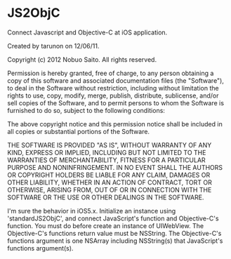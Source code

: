 JS2ObjC
=======

Connect Javascript and Objective-C at iOS application.

 Created by tarunon on 12/06/11.

 Copyright (c) 2012 Nobuo Saito. All rights reserved.

 Permission is hereby granted, free of charge, to any person obtaining
 a copy of this software and associated documentation files (the 
 "Software"), to deal in the Software without restriction, including
 without limitation the rights to use, copy, modify, merge, publish,
 distribute, sublicense, and/or sell copies of the Software, and to
 permit persons to whom the Software is furnished to do so, subject to
 the following conditions:

 The above copyright notice and this permission notice shall be
 included in all copies or substantial portions of the Software.

 THE SOFTWARE IS PROVIDED "AS IS", WITHOUT WARRANTY OF ANY KIND,
 EXPRESS OR IMPLIED, INCLUDING BUT NOT LIMITED TO THE WARRANTIES OF
 MERCHANTABILITY, FITNESS FOR A PARTICULAR PURPOSE AND NONINFRINGEMENT.
 IN NO EVENT SHALL THE AUTHORS OR COPYRIGHT HOLDERS BE LIABLE FOR ANY
 CLAIM, DAMAGES OR OTHER LIABILITY, WHETHER IN AN ACTION OF CONTRACT,
 TORT OR OTHERWISE, ARISING FROM, OUT OF OR IN CONNECTION WITH THE
 SOFTWARE OR THE USE OR OTHER DEALINGS IN THE SOFTWARE.


 I'm sure the behavior in iOS5.x.
 Initialize an instance using 'standardJS2ObjC',
 and connect JavaScript's function and Objective-C's function.
 You must do before create an instance of UIWebView.
 The Objective-C's functions return value must be NSString.
 The Objective-C's functions argument is one NSArray including NSString(s)
 that JavaScript's functions argument(s).
